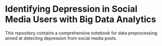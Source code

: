 # Identifying Depression in Social Media Users with Big Data Analytics
This repository contains a comprehensive notebook for data preprocessing aimed at detecting depression from social media posts.
